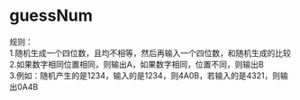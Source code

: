 # guessNum
规则：<br>
1.随机生成一个四位数，且均不相等，然后再输入一个四位数，和随机生成的比较<br>
2.如果数字相同位置相同，则输出A，如果数字相同，位置不同，则输出B<br>
3.例如：随机产生的是1234，输入的是1234，则4A0B，若输入的是4321，则输出0A4B<br>
